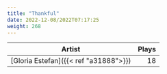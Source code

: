 ```yaml
---
title: "Thankful"
date: 2022-12-08/2022T07:17:25
weight: 268
---
```




 Artist | Plays 
----- | -----:
[Gloria Estefan]({{< ref "a31888">}}) | 18
